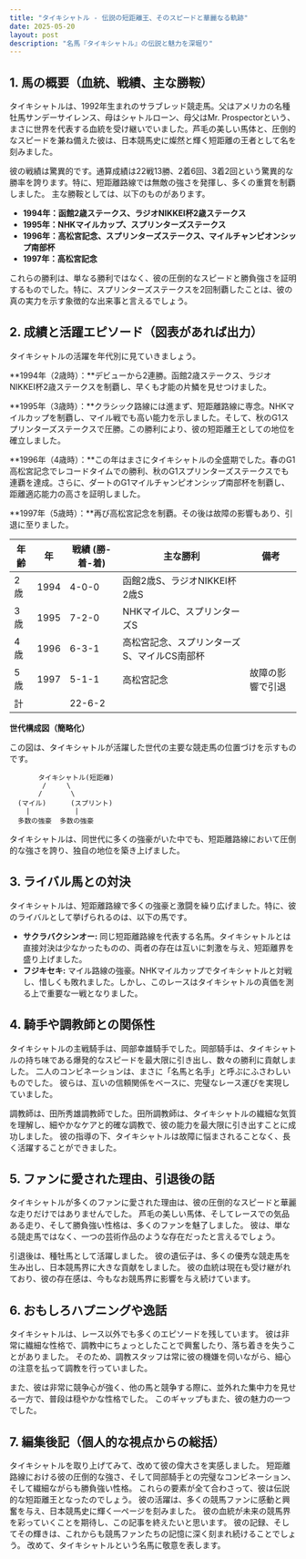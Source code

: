 ```yaml
---
title: "タイキシャトル - 伝説の短距離王、そのスピードと華麗なる軌跡"
date: 2025-05-20
layout: post
description: "名馬『タイキシャトル』の伝説と魅力を深堀り"
---
```


## 1. 馬の概要（血統、戦績、主な勝鞍）

タイキシャトルは、1992年生まれのサラブレッド競走馬。父はアメリカの名種牡馬サンデーサイレンス、母はシャトルローン、母父はMr. Prospectorという、まさに世界を代表する血統を受け継いでいました。芦毛の美しい馬体と、圧倒的なスピードを兼ね備えた彼は、日本競馬史に燦然と輝く短距離の王者として名を刻みました。

彼の戦績は驚異的です。通算成績は22戦13勝、2着6回、3着2回という驚異的な勝率を誇ります。特に、短距離路線では無敵の強さを発揮し、多くの重賞を制覇しました。  主な勝鞍としては、以下のものがあります。

* **1994年：函館2歳ステークス、ラジオNIKKEI杯2歳ステークス**
* **1995年：NHKマイルカップ、スプリンターズステークス**
* **1996年：高松宮記念、スプリンターズステークス、マイルチャンピオンシップ南部杯**
* **1997年：高松宮記念**

これらの勝利は、単なる勝利ではなく、彼の圧倒的なスピードと勝負強さを証明するものでした。特に、スプリンターズステークスを2回制覇したことは、彼の真の実力を示す象徴的な出来事と言えるでしょう。


## 2. 成績と活躍エピソード（図表があれば出力）

タイキシャトルの活躍を年代別に見ていきましょう。

**1994年（2歳時）：**デビューから2連勝。函館2歳ステークス、ラジオNIKKEI杯2歳ステークスを制覇し、早くも才能の片鱗を見せつけました。

**1995年（3歳時）：**クラシック路線には進まず、短距離路線に専念。NHKマイルカップを制覇し、マイル戦でも高い能力を示しました。そして、秋のG1スプリンターズステークスで圧勝。この勝利により、彼の短距離王としての地位を確立しました。

**1996年（4歳時）：**この年はまさにタイキシャトルの全盛期でした。春のG1高松宮記念でレコードタイムでの勝利、秋のG1スプリンターズステークスでも連覇を達成。さらに、ダートのG1マイルチャンピオンシップ南部杯を制覇し、距離適応能力の高さを証明しました。

**1997年（5歳時）：**再び高松宮記念を制覇。その後は故障の影響もあり、引退に至りました。

| 年齢 | 年 | 戦績 (勝-着-着) | 主な勝利 | 備考 |
|---|---|---|---|---|
| 2歳 | 1994 | 4-0-0 | 函館2歳S、ラジオNIKKEI杯2歳S |  |
| 3歳 | 1995 | 7-2-0 | NHKマイルC、スプリンターズS |  |
| 4歳 | 1996 | 6-3-1 | 高松宮記念、スプリンターズS、マイルCS南部杯 |  |
| 5歳 | 1997 | 5-1-1 | 高松宮記念 | 故障の影響で引退 |
| 計 |  | 22-6-2 |  |  |


**世代構成図（簡略化）**

この図は、タイキシャトルが活躍した世代の主要な競走馬の位置づけを示すものです。

```
       タイキシャトル(短距離)
        /     \
       /       \
  (マイル)      (スプリント)
    |           |
  多数の強豪  多数の強豪
```

タイキシャトルは、同世代に多くの強豪がいた中でも、短距離路線において圧倒的な強さを誇り、独自の地位を築き上げました。


## 3. ライバル馬との対決

タイキシャトルは、短距離路線で多くの強豪と激闘を繰り広げました。特に、彼のライバルとして挙げられるのは、以下の馬です。

* **サクラバクシンオー:** 同じ短距離路線を代表する名馬。タイキシャトルとは直接対決は少なかったものの、両者の存在は互いに刺激を与え、短距離界を盛り上げました。
* **フジキセキ:**  マイル路線の強豪。NHKマイルカップでタイキシャトルと対戦し、惜しくも敗れました。しかし、このレースはタイキシャトルの真価を測る上で重要な一戦となりました。


## 4. 騎手や調教師との関係性

タイキシャトルの主戦騎手は、岡部幸雄騎手でした。岡部騎手は、タイキシャトルの持ち味である爆発的なスピードを最大限に引き出し、数々の勝利に貢献しました。  二人のコンビネーションは、まさに「名馬と名手」と呼ぶにふさわしいものでした。  彼らは、互いの信頼関係をベースに、完璧なレース運びを実現していました。

調教師は、田所秀雄調教師でした。田所調教師は、タイキシャトルの繊細な気質を理解し、細やかなケアと的確な調教で、彼の能力を最大限に引き出すことに成功しました。  彼の指導の下、タイキシャトルは故障に悩まされることなく、長く活躍することができました。


## 5. ファンに愛された理由、引退後の話

タイキシャトルが多くのファンに愛された理由は、彼の圧倒的なスピードと華麗な走りだけではありませんでした。  芦毛の美しい馬体、そしてレースでの気品ある走り、そして勝負強い性格は、多くのファンを魅了しました。  彼は、単なる競走馬ではなく、一つの芸術作品のような存在だったと言えるでしょう。

引退後は、種牡馬として活躍しました。  彼の遺伝子は、多くの優秀な競走馬を生み出し、日本競馬界に大きな貢献をしました。  彼の血統は現在も受け継がれており、彼の存在感は、今もなお競馬界に影響を与え続けています。


## 6. おもしろハプニングや逸話

タイキシャトルは、レース以外でも多くのエピソードを残しています。  彼は非常に繊細な性格で、調教中にちょっとしたことで興奮したり、落ち着きを失うことがありました。  そのため、調教スタッフは常に彼の機嫌を伺いながら、細心の注意を払って調教を行っていました。

また、彼は非常に競争心が強く、他の馬と競争する際に、並外れた集中力を見せる一方で、普段は穏やかな性格でした。  このギャップもまた、彼の魅力の一つでした。


## 7. 編集後記（個人的な視点からの総括）

タイキシャトルを取り上げてみて、改めて彼の偉大さを実感しました。  短距離路線における彼の圧倒的な強さ、そして岡部騎手との完璧なコンビネーション、そして繊細ながらも勝負強い性格。  これらの要素が全て合わさって、彼は伝説的な短距離王となったのでしょう。  彼の活躍は、多くの競馬ファンに感動と興奮を与え、日本競馬史に輝く一ページを刻みました。  彼の血統が未来の競馬界を彩っていくことを期待し、この記事を終えたいと思います。  彼の記録、そしてその輝きは、これからも競馬ファンたちの記憶に深く刻まれ続けることでしょう。  改めて、タイキシャトルという名馬に敬意を表します。
